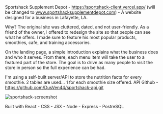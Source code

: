 Sportshack Supplement Depot - https://sportshack-client.vercel.app/ (will be changed to www.sportshacksupplementdepot.com) - A website designed for a business in Lafayette, LA.

Why? The original site was cluttered, dated, and not user-friendly. As a friend of the owner, I offered to redesign the site so that people can see what he offers. I made sure to feature his most popular products, smoothies, cafe, and training accessories.

On the landing page, a simple introduction explains what the business does and who it serves. From there, each menu item will take the user to a featured part of the store. The goal is to drive as many people to visit the store in person so the full experience can be had.

I'm using a self-built server/API to store the nutrition facts for every smoothie. 2 tables are used... 1 for each smoothie size offered.
API Github - https://github.com/DusVen44/sportshack-api.git

![sportshack-screenshot](https://user-images.githubusercontent.com/62815629/94956553-f9b45680-04b1-11eb-9e6e-c86be7f00c88.png)


Built with React - CSS - JSX - Node - Express - PostreSQL